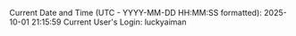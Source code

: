 Current Date and Time (UTC - YYYY-MM-DD HH:MM:SS formatted): 2025-10-01 21:15:59
Current User's Login: luckyaiman
